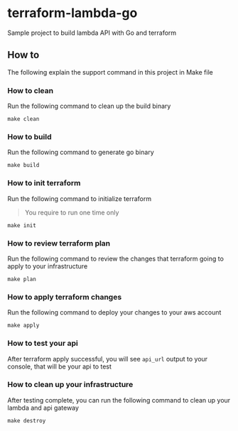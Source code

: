 # terraform-lambda-go

Sample project to build lambda API with Go and terraform

## How to

The following explain the support command in this project in Make file

### How to clean

Run the following command to clean up the build binary

```shell
make clean
```

### How to build

Run the following command to generate go binary

```shell
make build
```

### How to init terraform

Run the following command to initialize terraform

> You require to run one time only

```shell
make init
```

### How to review terraform plan

Run the following command to review the changes that terraform going to apply to your infrastructure

```shell
make plan
```

### How to apply terraform changes

Run the following command to deploy your changes to your aws account

```shell
make apply
```

### How to test your api

After terraform apply successful, you will see `api_url` output to your console, that will be your api to test

### How to clean up your infrastructure

After testing complete, you can run the following command to clean up your lambda and api gateway

```shell
make destroy
```
